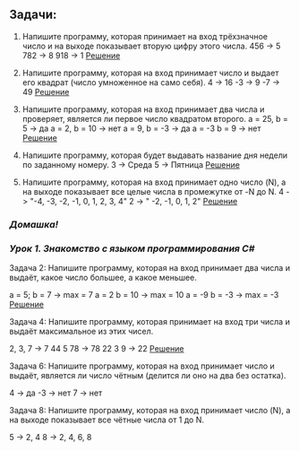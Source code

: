 ## Задачи:

1. Напишите программу, которая принимает на вход трёхзначное число и на выходе показывает вторую цифру этого числа.
    456 -> 5
    782 -> 8
    918 -> 1
    [Решение](Dotnet_Training001_task1/Program.cs)


2. Напишите программу, которая на вход принимает число и выдает его квадрат (число умноженное на само себя).
    4 -> 16 
    -3 -> 9 
    -7 -> 49
    [Решение](Dotnet_Training001_task2/Program.cs)



3. Напишите программу, которая на вход принимает два числа и проверяет, является ли первое число квадратом второго.
    a = 25, b = 5 -> да 
    a = 2, b = 10 -> нет 
    a = 9, b = -3 -> да 
    a = -3 b = 9 -> нет
[Решение](Dotnet_Training001_task3/Program.cs)


4. Напишите программу, которая будет выдавать название дня недели по заданному номеру.
    3 -> Среда 
    5 -> Пятница
[Решение](Dotnet_Training001_task4/Program.cs)


5. Напишите программу, которая на вход принимает одно число (N), а на выходе показывает все целые числа в промежутке от -N до N.
    4 -> "-4, -3, -2, -1, 0, 1, 2, 3, 4" 
    2 -> " -2, -1, 0, 1, 2"
[Решение](Dotnet_Training001_task5/Program.cs)

### ___Домашка!___
### ___Урок 1. Знакомство с языком программирования С#___

Задача 2: Напишите программу, которая на вход принимает два числа и выдаёт, какое число большее, а какое меньшее.

a = 5; b = 7 -> max = 7
a = 2 b = 10 -> max = 10
a = -9 b = -3 -> max = -3
[Решение](Training001_HW1/Program.cs)

Задача 4: Напишите программу, которая принимает на вход три числа и выдаёт максимальное из этих чисел.

2, 3, 7 -> 7
44 5 78 -> 78
22 3 9 -> 22
[Решение](Training001_hw2/Program.cs)

Задача 6: Напишите программу, которая на вход принимает число и выдаёт, является ли число чётным (делится ли оно на два без остатка).

4 -> да
-3 -> нет
7 -> нет

Задача 8: Напишите программу, которая на вход принимает число (N), а на выходе показывает все чётные числа от 1 до N.

5 -> 2, 4
8 -> 2, 4, 6, 8